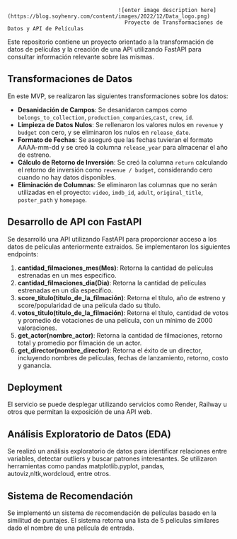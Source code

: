                                        ![enter image description here](https://blog.soyhenry.com/content/images/2022/12/Data_logo.png)
                                         Proyecto de Transformaciones de Datos y API de Películas

Este repositorio contiene un proyecto orientado a la transformación de datos de películas y la creación de una API utilizando FastAPI para consultar información relevante sobre las mismas.

## Transformaciones de Datos

En este MVP, se realizaron las siguientes transformaciones sobre los datos:

- **Desanidación de Campos**: Se desanidaron campos como `belongs_to_collection`, `production_companies`,`cast`,	`crew`,	`id`.
- **Limpieza de Datos Nulos**: Se rellenaron los valores nulos en `revenue` y `budget` con cero, y se eliminaron los nulos en `release_date`.
- **Formato de Fechas**: Se aseguró que las fechas tuvieran el formato AAAA-mm-dd y se creó la columna `release_year` para almacenar el año de estreno.
- **Cálculo de Retorno de Inversión**: Se creó la columna `return` calculando el retorno de inversión como `revenue / budget`, considerando cero cuando no hay datos disponibles.
- **Eliminación de Columnas**: Se eliminaron las columnas que no serán utilizadas en el proyecto: `video`, `imdb_id`, `adult`, `original_title`, `poster_path` y `homepage`.

## Desarrollo de API con FastAPI

Se desarrolló una API utilizando FastAPI para proporcionar acceso a los datos de películas anteriormente extraidos. Se implementaron los siguientes endpoints:

1. **cantidad_filmaciones_mes(Mes)**: Retorna la cantidad de películas estrenadas en un mes específico.
2. **cantidad_filmaciones_dia(Dia)**: Retorna la cantidad de películas estrenadas en un día específico.
3. **score_titulo(titulo_de_la_filmación)**: Retorna el título, año de estreno y score/popularidad de una película dado su título.
4. **votos_titulo(titulo_de_la_filmación)**: Retorna el título, cantidad de votos y promedio de votaciones de una película, con un mínimo de 2000 valoraciones.
5. **get_actor(nombre_actor)**: Retorna la cantidad de filmaciones, retorno total y promedio por filmación de un actor.
6. **get_director(nombre_director)**: Retorna el éxito de un director, incluyendo nombres de películas, fechas de lanzamiento, retorno, costo y ganancia.

## Deployment

El servicio se puede desplegar utilizando servicios como Render, Railway u otros que permitan la exposición de una API web.

## Análisis Exploratorio de Datos (EDA)

Se realizó un análisis exploratorio de datos para identificar relaciones entre variables, detectar outliers y buscar patrones interesantes. Se utilizaron herramientas como pandas matplotlib.pyplot, pandas, autoviz,nltk,wordcloud, entre otros.

## Sistema de Recomendación

Se implementó un sistema de recomendación de películas basado en la similitud de puntajes. El sistema retorna una lista de 5 películas similares dado el nombre de una película de entrada.
